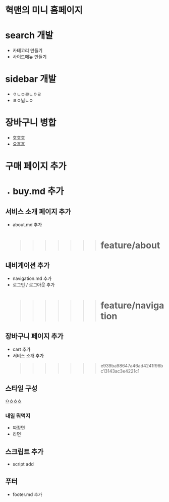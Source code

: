 # 혁맨의 미니 홈페이지


# search 개발

- 카테고리 만들기
- 사이드메뉴 만들기

# sidebar 개발

- ㅇㄴㅁㄻㄴㅇㄹ
- ㄹㅇ닒ㄴㅇ




# 장바구니 병합

- 호호호
- 으흐흐



# 구매 페이지 추가

- # buy.md 추가

## 서비스 소개 페이지 추가

- about.md 추가
  > > > > > > > # feature/about

## 내비게이션 추가

- navigation.md 추가
- 로그인 / 로그아웃 추가
  > > > > > > > # feature/navigation

## 장바구니 페이지 추가

- cart 추가
- 서비스 소개 추가
  > > > > > > > e939ba98647a46ad4241f96bc13143ac3e4221c1

## 스타일 구성

으흐흐흐

### 내일 뭐먹지

- 짜장면
- 라면

## 스크립트 추가

- script add

## 푸터

- footer.md 추가
